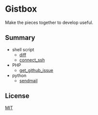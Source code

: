 # Gistbox
Make the pieces together to develop useful.
 
## Summary 
* shell script
    * [diff](diff/)
    * [connect_ssh](connect_ssh/)
* PHP
    * [get_github_issue](get_github_issue/)
* python
    * [sendmail](sendmail/)
 
## License
[MIT](LICENSE)
